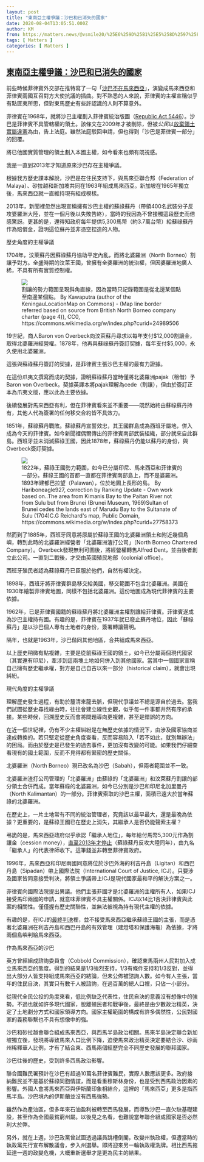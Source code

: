 ```yaml
---
layout: post
title: "東南亞主權爭議：沙巴和已消失的國家"
date: 2020-08-04T13:05:51.000Z
author: KM
from: https://matters.news/@vsmile20/%25E6%259D%25B1%25E5%258D%2597%25E4%25BA%259E%25E4%25B8%25BB%25E6%25AC%258A%25E7%2588%25AD%25E8%25AD%25B0-%25E6%25B2%2599%25E5%25B7%25B4%25E5%2592%258C%25E5%25B7%25B2%25E6%25B6%2588%25E5%25A4%25B1%25E7%259A%2584%25E5%259C%258B%25E5%25AE%25B6-bafyreicfhon6xugqp7c74du5fkxeupdhnl5x4w4uf5zlaqcpsqecvrcwra
tags: [ Matters ]
categories: [ Matters ]
---
```

<!--1596546351000-->
[東南亞主權爭議：沙巴和已消失的國家](https://matters.news/@vsmile20/%25E6%259D%25B1%25E5%258D%2597%25E4%25BA%259E%25E4%25B8%25BB%25E6%25AC%258A%25E7%2588%25AD%25E8%25AD%25B0-%25E6%25B2%2599%25E5%25B7%25B4%25E5%2592%258C%25E5%25B7%25B2%25E6%25B6%2588%25E5%25A4%25B1%25E7%259A%2584%25E5%259C%258B%25E5%25AE%25B6-bafyreicfhon6xugqp7c74du5fkxeupdhnl5x4w4uf5zlaqcpsqecvrcwra)
------

<div>
<p>前些時候菲律賓外交部在推特寫了一句「<a href="https://www.aljazeera.com/news/2020/07/malaysia-philippines-war-words-sabah-claim-200730032257250.html" target="_blank">沙巴不在馬來西亞</a>」，演變成馬來西亞和菲律賓兩國互召對方大使抗議的插曲。對不熟悉的人來說，菲律賓的主權宣稱似乎有點匪夷所思，但對東馬歷史有些許認識的人則不算意外。</p><p>菲律賓在1968年，就將沙巴主權劃入菲律賓統治版圖（<a href="https://www.officialgazette.gov.ph/1968/09/18/republic-act-no-5446/" target="_blank">Republic Act 5446</a>）。沙巴是菲律賓不具管轄權的領土。該條文在2009年才被刪除，但被<em>公民</em>以<a href="https://law.nus.edu.sg/cmlcmidatabase/magallona-v-ermita" target="_blank">放棄領土實屬違憲</a>為由，告上法庭。雖然法庭駁回申請，但也得到「沙巴是菲律賓一部分」的回覆。</p><p>將已他國實質管理的領土劃入本國主權，如今看來也頗有既視感。</p><p>我是一直到2013年才知道原來沙巴存在主權爭議。</p><p>根據我方歷史課本解說，沙巴是在住民支持下，與馬來亞聯合邦（Federation of Malaya）、砂拉越和新加坡共同在1963年組成馬來西亞。新加坡在1965年獨立後，馬來西亞就一直維持現有組成模樣。</p><p>2013年，新聞裡忽然出現宣稱擁有沙巴主權的蘇祿蘇丹（帶領400名武裝分子反攻婆羅洲大陸，並在一個月後以失敗告終），當時的我因為不曾接觸這段歷史而倍感驚訝。更甚的是，還得知政府每年提供5,300馬幣（約3.7萬台幣）給蘇祿蘇丹作為賠償金，證明這位蘇丹並非憑空捏造的人物。</p><p>歷史角度的主權爭議</p><p>1704年，汶萊蘇丹因蘇祿蘇丹協助平定內亂，而將北婆羅洲（North Borneo）割讓予對方。全盛時期的汶萊王國，曾擁有全婆羅洲的統治權，但因婆羅洲地廣人稀，不具有所有實質控制權。</p><figure class="image">      <picture>        <source type="image/webp" media="(min-width: 768px)" srcset="https://assets.matters.news/processed/1080w/embed/6ff886f9-61ed-4ba7-809a-f2f437a00050.webp" onerror="this.srcset='https://assets.matters.news/embed/6ff886f9-61ed-4ba7-809a-f2f437a00050.png'">        <source media="(min-width: 768px)" srcset="https://assets.matters.news/processed/1080w/embed/6ff886f9-61ed-4ba7-809a-f2f437a00050.png" onerror="this.srcset='https://assets.matters.news/embed/6ff886f9-61ed-4ba7-809a-f2f437a00050.png'">        <source type="image/webp" srcset="https://assets.matters.news/processed/540w/embed/6ff886f9-61ed-4ba7-809a-f2f437a00050.webp">        <img src="https://assets.matters.news/embed/6ff886f9-61ed-4ba7-809a-f2f437a00050.png" srcset="https://assets.matters.news/processed/540w/embed/6ff886f9-61ed-4ba7-809a-f2f437a00050.png" loading="lazy" referrerpolicy="no-referrer">      </picture>    <figcaption><span>割讓的勢力範圍呈現斜角直線，因為當時只記錄範圍是從北邊某個點至南邊某個點。 By Kawaputra (author of the KeningauLocationMap on Commons) - (Map line border referred based on source from British North Borneo company charter (page 4)), CC0, https://commons.wikimedia.org/w/index.php?curid=24989506</span></figcaption></figure><p>19世紀，商人Baron von Overbeck向汶萊蘇丹尋求以每年支付$12,000割讓金，取得北婆羅洲經營權。1878年，他再與蘇祿蘇丹簽訂契據，每年支付$5,000，永久使用北婆羅洲。</p><p>這張與蘇祿蘇丹簽訂的契據，是菲律賓主張沙巴主權的最有力證據。</p><p>在這份爪夷文撰寫而成的契據，證明蘇祿蘇丹當時僅將北婆羅洲pajak（租借）予Baron von Overbeck。契據英譯本將pajak理解為cede（割讓），但由於簽訂正本為爪夷文版，應以此為主要依據。</p><p>後續發展對馬來西亞有利，但在菲律賓看來並不重要——既然始終由蘇祿蘇丹持有，其他人代為簽署的任何移交合約皆不具效力。</p><p>1851年，蘇祿蘇丹戰敗。蘇祿蘇丹宣誓效忠，其王國群島成為西班牙屬地，併入成為今天的菲律賓。如今新聞裡偶爾傳出的菲律賓南部武裝組織，部分就來自此群島。西班牙並未消滅蘇祿王國，因此1878年，蘇祿蘇丹仍能以蘇丹的身份，與Overbeck簽訂契據。</p><figure class="image">      <picture>        <source type="image/webp" media="(min-width: 768px)" srcset="https://assets.matters.news/processed/1080w/embed/45382546-fe00-4e18-83bd-23ddd10128e9.webp" onerror="this.srcset='https://assets.matters.news/embed/45382546-fe00-4e18-83bd-23ddd10128e9.png'">        <source media="(min-width: 768px)" srcset="https://assets.matters.news/processed/1080w/embed/45382546-fe00-4e18-83bd-23ddd10128e9.png" onerror="this.srcset='https://assets.matters.news/embed/45382546-fe00-4e18-83bd-23ddd10128e9.png'">        <source type="image/webp" srcset="https://assets.matters.news/processed/540w/embed/45382546-fe00-4e18-83bd-23ddd10128e9.webp">        <img src="https://assets.matters.news/embed/45382546-fe00-4e18-83bd-23ddd10128e9.png" srcset="https://assets.matters.news/processed/540w/embed/45382546-fe00-4e18-83bd-23ddd10128e9.png" loading="lazy" referrerpolicy="no-referrer">      </picture>    <figcaption><span>1822年，蘇祿王國勢力範圍，如今已分屬印尼、馬來西亞和菲律賓的一部分。蘇祿王國的首都一直都在菲律賓南部島上，而不是婆羅洲。1893年建都巴拉望（Palawan），位於地圖上長形的島。 By Hariboneagle927, correction by Ranking Update - Own work based on..The area from Kimanis Bay to the Paitan River not from Sulu but from Brunei (Brunei Museum, 1969)Sultan of Brunei cedes the lands east of Marudu Bay to the Sultanate of Sulu (1704)C.G Reichard&#039;s map, Public Domain, https://commons.wikimedia.org/w/index.php?curid=27758373</span></figcaption></figure><p>然而到了1885年，西班牙同意將原屬於蘇祿王國的北婆羅洲領土和附近幾個島嶼，轉到此時的北婆羅洲經營者「北婆羅洲渣打公司」（North Borneo Chartered Company）。Overbeck發現無利可圖後，將經營權轉售Alfred Dent，並由後者創立此公司。一直到二戰後，才交由英國殖民地部（colonial office）。</p><p>西班牙殖民者認為蘇祿蘇丹已臣服於他們，自然有權決定。</p><p>1898年，西班牙將菲律賓群島移交給美國，移交範圍不包含北婆羅洲。美國在1930年繪製菲律賓地圖，同樣不包括北婆羅洲。這份地圖成為現代菲律賓的主要依據。</p><p>1962年，已是菲律賓國籍的蘇祿蘇丹將北婆羅洲主權割讓給菲律賓。菲律賓遂成為沙巴主權持有國。有趣的是，菲律賓在1937年就已廢止蘇丹地位，因此「蘇祿蘇丹」是以沙巴個人專有土地者的身份，簽署轉讓聲明。</p><p>隔年，也就是1963年，沙巴偕同其他地區，合共組成馬來西亞。</p><p>以上歷史稍微有點複雜，主要是從前蘇祿王國的領土，如今已分屬兩個現代國家（其實還有印尼），牽涉到這兩塊土地如何併入到其他國家。當其中一個國家宣稱自己擁有歷史繼承權，對方是自己自古以來一部分（historical claim），就會出現糾紛。</p><p>現代角度的主權爭議</p><p>理解歷史發生過程，有助於釐清來龍去脈，但現代爭議並不總是源自於過去。當我們試圖從歷史尋找緣由時，往往會建立線性史觀，似乎每一件事都井然有序的承接。某些時候，回溯歷史反而會將問題導向更複雜，甚至是錯誤的方向。</p><p>在近一個世紀裡，仍有不少主權糾紛是在無歷史依據的情況下，由涉及國家協商並達成轉換的。若只堅定從歷史角度查看，反而容易陷入「若不如此，就別無辦法」的困局。而由於歷史是已發生的過去事件，更加沒有改變的可能。如果我們仔細查看現有的國土範圍，反而不見得都有緊密的歷史關係。</p><p>北婆羅洲（North Borneo）現已改名為沙巴（Sabah），但兩者範圍並不一致。</p><p>北婆羅洲渣打公司管理的「北婆羅洲」由蘇祿的「北婆羅洲」和汶萊蘇丹割讓的部分領土合併而成。當年蘇祿的北婆羅洲，如今已分別是沙巴和印尼北加里曼丹（North Kalimantan）的一部分。菲律賓索取的沙巴主權，面積已遠大於當年蘇祿的北婆羅洲。</p><p>在歷史上，一片土地常有不同的統治管理者，究竟該以最早最大，還是最晚為依據？更重要的，是蘇祿王國已在歷史上消失，其繼承人是否仍能聲索主權？</p><p>弔詭的是，馬來西亞政府似乎承認「繼承人地位」，每年給付馬幣5,300元作為割讓金（cession money），<a href="https://www.nst.com.my/news/nation/2020/07/610835/malaysia-stopped-paying-cession-money-sulu-sultanate-2013" target="_blank">直至2013年才停止</a>（蘇祿蘇丹反攻大陸同年），由九名「繼承人」的代表律師收下。這筆錢並非轉至菲律賓政府。</p><p>1996年，馬來西亞和印尼兩國同意將位於沙巴外海的利吉丹島（Ligitan）和西巴丹島（Sipadan）帶上國際法院（International Court of Justice, ICJ）。只要涉及國家皆同意接受判決，將領土爭議帶上ICJ是現代國家最和平的解決方案之一。</p><p>菲律賓向國際法院提出異議。他們主張菲國才是北婆羅洲的主權所有人，如果ICJ接受馬印兩國的申請，就意味菲律賓不具主權關係。ICJ以14比1否決菲律賓與此案的相關性。僅僅握有歷史關聯性，並無法被視為持有現代主權的依據。</p><p>有趣的是，在ICJ的<a href="https://www.icj-cij.org/en/case/102" target="_blank">最終判決</a>裡，並不接受馬來西亞繼承蘇祿王國的主張，而是憑著北婆羅洲在利吉丹島和西巴丹島的有效管理（建燈塔和保護海龜）為依據，才將兩個島嶼判給馬來西亞。</p><p>作為馬來西亞的沙巴</p><p>英方曾經組成諮詢委員會（Cobbold Commission），確認東馬兩州人民對加入成立馬來西亞的態度。得到的結果是1/3強烈支持，1/3有條件支持和1/3反對，並得出大部分人皆支持組成馬來西亞的結論，但未公佈被諮詢人數。如今有人主張，當年的住民自決，其實只有數千人被諮詢，在過百萬的總人口裡，只佔一小部分。</p><p>從現代全民公投的角度來看，低比例缺乏代表性，住民自決的意義沒有想像中的強勢。不過也就如許多現代國家，脫離殖民者和戰爭後，最終是由少數政治精英，決定了土地劃分方式和國家領導方向。國家主權範圍的構成有許多偶然性，公民對國家的義務聯繫也不具有想像中的強。</p><p>沙巴和砂拉越會聯合組成馬來西亞，與西馬半島政治相關。馬來半島決定聯合新加坡獨立後，發現將導致馬來人口比例下降，迫使馬來政治精英決定要結合沙、砂兩州稀釋華人比例，才有了結合東、西馬兩個經歷完全不同歷史發展的聯邦國家。</p><p>沙巴往後的歷史，受到許多西馬政治影響。</p><p>聯合國難民署預計在沙巴有超過10萬名菲律賓難民，實際人數應該更多。政府接納難民並不是基於蘇祿同胞情誼，而是看重穆斯林身份，也是受到西馬政治因素的影響。外國人會將馬來西亞與伊斯蘭印象相結合，這裡的「馬來西亞」更多是指西馬半島。沙巴境內的伊斯蘭並沒有西馬強勢。</p><p>雖然作為產油區，但多年來石油盈利被轉至西馬發展，而導致沙巴一直欠缺基礎建設，甚至作為全國最貧窮州屬。以後見之名看，也難說當年聯合組成國家是否必然利大於弊。</p><p>另外，就在上週，沙巴政黨曾試圖透過議員跳槽倒閣，改變州執政權，但遭當時的執政黨先行宣布解散議會，步入州選舉。即將迎來另一輪執政權洗牌。相比西馬拖延達一週的政變危機，大概重新選舉才是更為民主的結果。</p>
</div>
